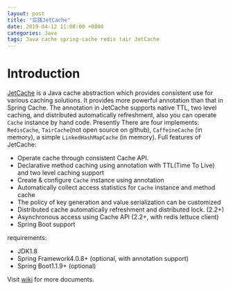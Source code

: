 ```yaml
---
layout: post
title: "实践JetCache"
date: 2019-04-12 11:08:00 +0800
categories: Java
tags: Java cache spring-cache redis tair JetCache
---
```


# Introduction

[JetCache](https://github.com/alibaba/jetcache) is a Java cache abstraction which provides consistent use for various caching solutions. It provides more powerful annotation than that in Spring Cache. The annotation in JetCache supports native TTL, two level caching, and distributed automatically refreshment, also you can operate `Cache` instance by hand code. Presently There are four implements: `RedisCache`, `TairCache`(not open source on github), `CaffeineCache` (in memory), a simple `LinkedHashMapCache` (in memory). Full features of JetCache:

- Operate cache through consistent Cache API.
- Declarative method caching using annotation with TTL(Time To Live) and two level caching support
- Create & configure `Cache` instance using annotation
- Automatically collect access statistics for `Cache` instance and method cache
- The policy of key generation and value serialization can be customized
- Distributed cache automatically refreshment and distributed lock. (2.2+)
- Asynchronous access using Cache API (2.2+, with redis lettuce client)
- Spring Boot support

requirements:

- JDK1.8
- Spring Framework4.0.8+ (optional, with annotation support)
- Spring Boot1.1.9+ (optional)

Visit [wiki](https://github.com/alibaba/jetcache/wiki) for more documents.